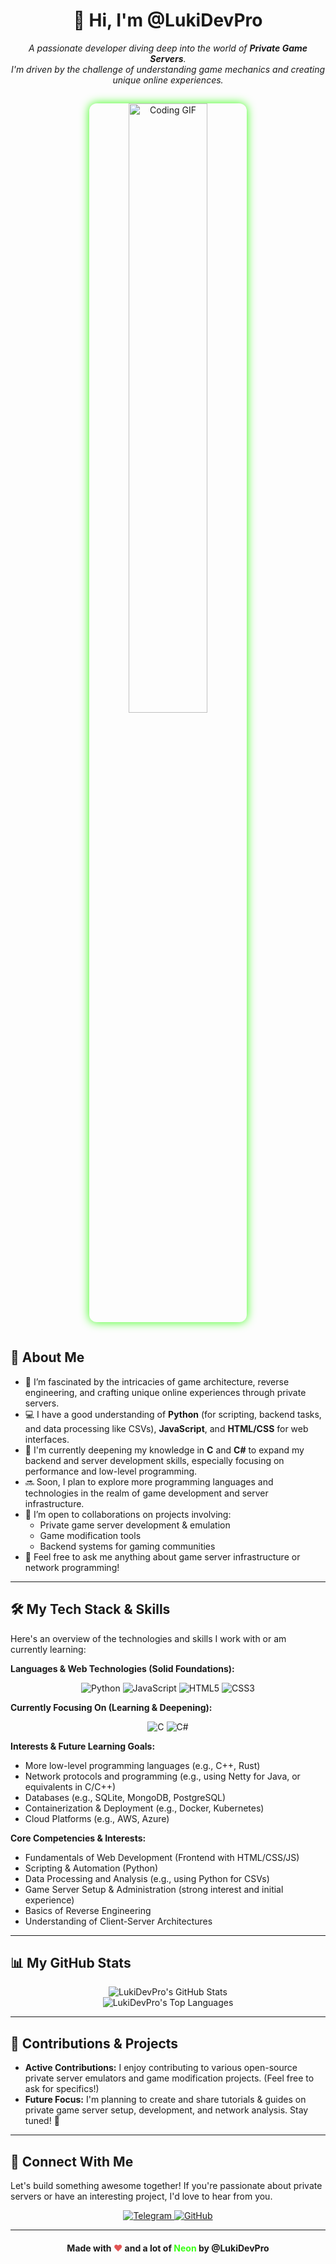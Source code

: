 <div align="center">
  <h1>👋 Hi, I'm @LukiDevPro</h1>
  <p>
    <em>A passionate developer diving deep into the world of <strong>Private Game Servers</strong>. <br />
    I'm driven by the challenge of understanding game mechanics and creating unique online experiences.</em>
  </p>
  <img src="https://media.giphy.com/media/xTiTnqUxyWbsAXq7Ju/giphy.gif" alt="Coding GIF" style="width: 50%; max-width: 400px; border-radius: 12px; box-shadow: 0 0 15px #39ff14; margin-top: 15px; margin-bottom: 15px;" />
</div>

## 🚀 About Me

*   👀 I’m fascinated by the intricacies of game architecture, reverse engineering, and crafting unique online experiences through private servers.
*   💻 I have a good understanding of **Python** (for scripting, backend tasks, and data processing like CSVs), **JavaScript**, and **HTML/CSS** for web interfaces.
*   🌱 I'm currently deepening my knowledge in **C** and **C#** to expand my backend and server development skills, especially focusing on performance and low-level programming.
*   🔜 Soon, I plan to explore more programming languages and technologies in the realm of game development and server infrastructure.
*   💞️ I’m open to collaborations on projects involving:
    *   Private game server development & emulation
    *   Game modification tools
    *   Backend systems for gaming communities
*   💬 Feel free to ask me anything about game server infrastructure or network programming!

---

## 🛠️ My Tech Stack & Skills

Here's an overview of the technologies and skills I work with or am currently learning:

**Languages & Web Technologies (Solid Foundations):**
<p align="center">
  <img src="https://img.shields.io/badge/Python-3776AB?style=for-the-badge&logo=python&logoColor=white" alt="Python"/>
  <img src="https://img.shields.io/badge/JavaScript-F7DF1E?style=for-the-badge&logo=javascript&logoColor=black" alt="JavaScript"/>
  <img src="https://img.shields.io/badge/HTML5-E34F26?style=for-the-badge&logo=html5&logoColor=white" alt="HTML5"/>
  <img src="https://img.shields.io/badge/CSS3-1572B6?style=for-the-badge&logo=css3&logoColor=white" alt="CSS3"/>
  <!-- Optional: Badge for CSV if you want to highlight it, though it's more of a data format -->
  <!-- <img src="https://img.shields.io/badge/CSV_Data-239120?style=for-the-badge&logo=json&logoColor=white" alt="CSV Data Handling"/> -->
</p>

**Currently Focusing On (Learning & Deepening):**
<p align="center">
  <img src="https://img.shields.io/badge/C-A8B9CC?style=for-the-badge&logo=c&logoColor=black" alt="C"/>
  <img src="https://img.shields.io/badge/C%23-239120?style=for-the-badge&logo=c-sharp&logoColor=white" alt="C#"/>
</p>

**Interests & Future Learning Goals:**
*   More low-level programming languages (e.g., C++, Rust)
*   Network protocols and programming (e.g., using Netty for Java, or equivalents in C/C++)
*   Databases (e.g., SQLite, MongoDB, PostgreSQL)
*   Containerization & Deployment (e.g., Docker, Kubernetes)
*   Cloud Platforms (e.g., AWS, Azure)

**Core Competencies & Interests:**
*   Fundamentals of Web Development (Frontend with HTML/CSS/JS)
*   Scripting & Automation (Python)
*   Data Processing and Analysis (e.g., using Python for CSVs)
*   Game Server Setup & Administration (strong interest and initial experience)
*   Basics of Reverse Engineering
*   Understanding of Client-Server Architectures

---

## 📊 My GitHub Stats

<p align="center">
  <img src="https://github-readme-stats.vercel.app/api?username=LukiDevPro&show_icons=true&theme=radical&hide_border=true&rank_icon=github" alt="LukiDevPro's GitHub Stats"/>
  <br/>
  <!-- Top Langs displays languages based on repository language. This might be inaccurate if you have many forks or small scripts. -->
  <img src="https://github-readme-stats.vercel.app/api/top-langs/?username=LukiDevPro&layout=compact&langs_count=10&theme=radical&hide_border=true" alt="LukiDevPro's Top Languages"/>
</p>

---

## 🌟 Contributions & Projects

*   **Active Contributions:** I enjoy contributing to various open-source private server emulators and game modification projects. (Feel free to ask for specifics!)
*   **Future Focus:** I'm planning to create and share tutorials & guides on private game server setup, development, and network analysis. Stay tuned! 🚀

---

## 🔗 Connect With Me

Let's build something awesome together! If you're passionate about private servers or have an interesting project, I'd love to hear from you.

<p align="center">
  <a href="https://web.telegram.org/k/#@LukiDevPro" target="_blank">
    <img src="https://img.shields.io/badge/Telegram-%40LukiDevPro-2CA5E0?style=for-the-badge&logo=telegram&logoColor=white" alt="Telegram"/>
  </a>
  <a href="https://github.com/LukiDevPro" target="_blank">
    <img src="https://img.shields.io/badge/GitHub-LukiDevPro-181717?style=for-the-badge&logo=github&logoColor=white" alt="GitHub"/>
  </a>
</p>

---

<div align="center" style="margin-top: 20px;">
  <p style="font-weight: bold;">
    Made with <span style="color: #e25555;">♥</span> and a lot of <span style="color: #39ff14;">Neon</span> by @LukiDevPro
  </p>
</div>

